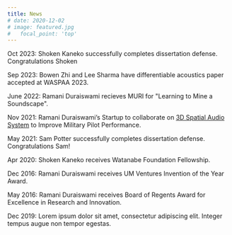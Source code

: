 ```yaml
---
title: News
# date: 2020-12-02
# image: featured.jpg
#   focal_point: 'top'
---
```


Oct 2023: Shoken Kaneko successfully completes dissertation defense. Congratulations Shoken 

Sep 2023: Bowen Zhi and Lee Sharma have differentiable acoustics paper accepted at WASPAA 2023.

June 2022: Ramani Duraiswami recieves MURI for "Learning to Mine a Soundscape".  

Nov 2021: Ramani Duraiswami’s Startup to collaborate on [3D Spatial Audio System](https://www.cs.umd.edu/article/2021/11/duraiswami%E2%80%99s-startup-collaborates-3d-spatial-audio-system-improve-military-pilot) to Improve Military Pilot Performance.

May 2021: Sam Potter successfully completes dissertation defense. Congratulations Sam! 

Apr 2020: Shoken Kaneko receives Watanabe Foundation Fellowship.

Dec 2016: Ramani Duraiswami receives UM Ventures Invention of the Year Award.

May 2016: Ramani Duraiswami receives Board of Regents Award for Excellence in Research and Innovation.

<!--more-->

Dec 2019: Lorem ipsum dolor sit amet, consectetur adipiscing elit. Integer tempus augue non tempor egestas. 